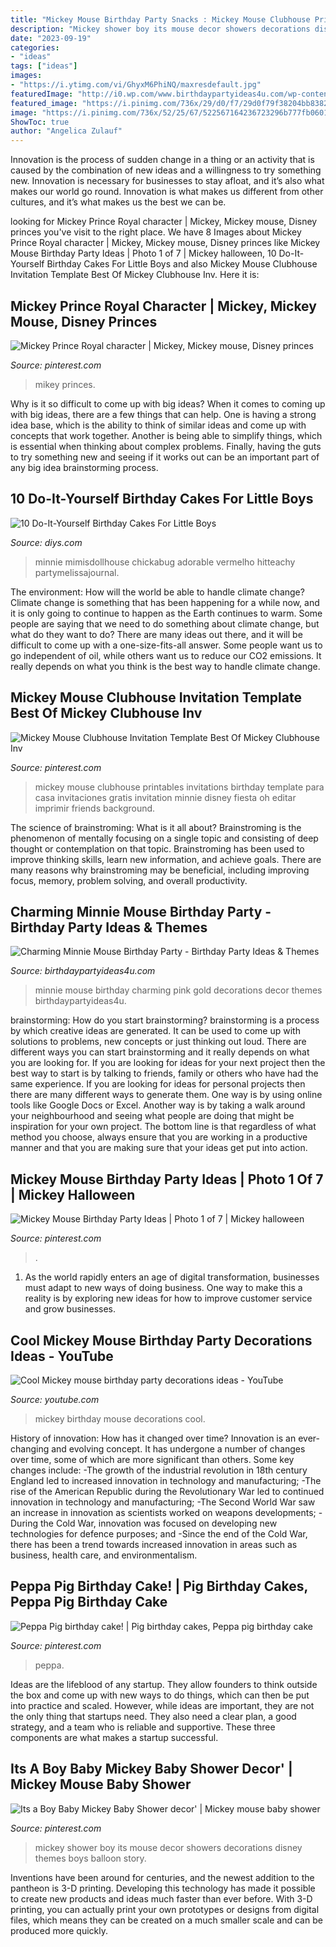 ```yaml
---
title: "Mickey Mouse Birthday Party Snacks : Mickey Mouse Clubhouse Printables Invitations Birthday Template Para Casa Invitaciones Gratis Invitation Minnie Disney Fiesta Oh Editar Imprimir Friends Background"
description: "Mickey shower boy its mouse decor showers decorations disney themes boys balloon story"
date: "2023-09-19"
categories:
- "ideas"
tags: ["ideas"]
images:
- "https://i.ytimg.com/vi/GhyxM6PhiNQ/maxresdefault.jpg"
featuredImage: "http://i0.wp.com/www.birthdaypartyideas4u.com/wp-content/uploads/2016/12/Charming-Minnie-Mouse-Birthday-Party-Gold-And-Pink-Decor.jpeg"
featured_image: "https://i.pinimg.com/736x/29/d0/f7/29d0f79f38204bb838202abce0d1c3cf.jpg"
image: "https://i.pinimg.com/736x/52/25/67/522567164236723296b777fb06010cd8.jpg"
ShowToc: true
author: "Angelica Zulauf"
---
```



Innovation is the process of sudden change in a thing or an activity that is caused by the combination of new ideas and a willingness to try something new. Innovation is necessary for businesses to stay afloat, and it’s also what makes our world go round. Innovation is what makes us different from other cultures, and it’s what makes us the best we can be.

	

		
looking for Mickey Prince Royal character | Mickey, Mickey mouse, Disney princes you've visit to the right place. We have 8 Images about Mickey Prince Royal character | Mickey, Mickey mouse, Disney princes like Mickey Mouse Birthday Party Ideas | Photo 1 of 7 | Mickey halloween, 10 Do-It-Yourself Birthday Cakes For Little Boys and also Mickey Mouse Clubhouse Invitation Template Best Of Mickey Clubhouse Inv. Here it is:
		
    
## Mickey Prince Royal Character | Mickey, Mickey Mouse, Disney Princes

<img loading=lazy src="https://i.pinimg.com/736x/8a/fc/b1/8afcb1c00ced7d9552ce5ceb372372d4.jpg" onerror="this.onerror=null;this.src='https://tse4.mm.bing.net/th?id=OIP.nFYUui4-fEw4AspHI6PJAgHaJ3&amp;pid=15.1';" alt="Mickey Prince Royal character | Mickey, Mickey mouse, Disney princes">

_Source: pinterest.com_

>mikey princes. 

	

Why is it so difficult to come up with big ideas?
When it comes to coming up with big ideas, there are a few things that can help. One is having a strong idea base, which is the ability to think of similar ideas and come up with concepts that work together. Another is being able to simplify things, which is essential when thinking about complex problems. Finally, having the guts to try something new and seeing if it works out can be an important part of any big idea brainstorming process.

    
## 10 Do-It-Yourself Birthday Cakes For Little Boys

<img loading=lazy src="https://cdn.diys.com/wp-content/uploads/2015/06/Mickey-Mouse-Cake.jpg" onerror="this.onerror=null;this.src='https://tse2.mm.bing.net/th?id=OIP.q9yA710bgcR16LvrLxRa3gHaLH&amp;pid=15.1';" alt="10 Do-It-Yourself Birthday Cakes For Little Boys">

_Source: diys.com_

>minnie mimisdollhouse chickabug adorable vermelho hitteachy partymelissajournal. 

	

The environment: How will the world be able to handle climate change?
Climate change is something that has been happening for a while now, and it is only going to continue to happen as the Earth continues to warm. Some people are saying that we need to do something about climate change, but what do they want to do? There are many ideas out there, and it will be difficult to come up with a one-size-fits-all answer. Some people want us to go independent of oil, while others want us to reduce our CO2 emissions. It really depends on what you think is the best way to handle climate change.

    
## Mickey Mouse Clubhouse Invitation Template Best Of Mickey Clubhouse Inv

<img loading=lazy src="https://i.pinimg.com/736x/29/d0/f7/29d0f79f38204bb838202abce0d1c3cf.jpg" onerror="this.onerror=null;this.src='https://tse1.mm.bing.net/th?id=OIP.8I5ItC2AL54EpzfLbMjeEQHaJ3&amp;pid=15.1';" alt="Mickey Mouse Clubhouse Invitation Template Best Of Mickey Clubhouse Inv">

_Source: pinterest.com_

>mickey mouse clubhouse printables invitations birthday template para casa invitaciones gratis invitation minnie disney fiesta oh editar imprimir friends background. 

	

The science of brainstroming: What is it all about?
Brainstroming is the phenomenon of mentally focusing on a single topic and consisting of deep thought or contemplation on that topic. Brainstroming has been used to improve thinking skills, learn new information, and achieve goals. There are many reasons why brainstroming may be beneficial, including improving focus, memory, problem solving, and overall productivity.

    
## Charming Minnie Mouse Birthday Party - Birthday Party Ideas &amp; Themes

<img loading=lazy src="http://i0.wp.com/www.birthdaypartyideas4u.com/wp-content/uploads/2016/12/Charming-Minnie-Mouse-Birthday-Party-Gold-And-Pink-Decor.jpeg" onerror="this.onerror=null;this.src='https://tse1.mm.bing.net/th?id=OIP.sUIn8qUwno17O5pDcK1QAwHaJ_&amp;pid=15.1';" alt="Charming Minnie Mouse Birthday Party - Birthday Party Ideas &amp; Themes">

_Source: birthdaypartyideas4u.com_

>minnie mouse birthday charming pink gold decorations decor themes birthdaypartyideas4u. 

	

brainstorming: How do you start brainstorming?
brainstorming is a process by which creative ideas are generated. It can be used to come up with solutions to problems, new concepts or just thinking out loud. There are different ways you can start brainstorming and it really depends on what you are looking for. If you are looking for ideas for your next project then the best way to start is by talking to friends, family or others who have had the same experience. If you are looking for ideas for personal projects then there are many different ways to generate them. One way is by using online tools like Google Docs or Excel. Another way is by taking a walk around your neighbourhood and seeing what people are doing that might be inspiration for your own project. The bottom line is that regardless of what method you choose, always ensure that you are working in a productive manner and that you are making sure that your ideas get put into action.

    
## Mickey Mouse Birthday Party Ideas | Photo 1 Of 7 | Mickey Halloween

<img loading=lazy src="https://i.pinimg.com/736x/52/25/67/522567164236723296b777fb06010cd8.jpg" onerror="this.onerror=null;this.src='https://tse1.mm.bing.net/th?id=OIP.faBoRc9WVwV75DUkbHrddQHaJ3&amp;pid=15.1';" alt="Mickey Mouse Birthday Party Ideas | Photo 1 of 7 | Mickey halloween">

_Source: pinterest.com_

>. 

	

1. As the world rapidly enters an age of digital transformation, businesses must adapt to new ways of doing business. One way to make this a reality is by exploring new ideas for how to improve customer service and grow businesses.

    
## Cool Mickey Mouse Birthday Party Decorations Ideas - YouTube

<img loading=lazy src="https://i.ytimg.com/vi/GhyxM6PhiNQ/maxresdefault.jpg" onerror="this.onerror=null;this.src='https://tse3.mm.bing.net/th?id=OIP.L9M5ij1Mum2PCQQzD71VpQHaEK&amp;pid=15.1';" alt="Cool Mickey mouse birthday party decorations ideas - YouTube">

_Source: youtube.com_

>mickey birthday mouse decorations cool. 

	

History of innovation: How has it changed over time?
Innovation is an ever-changing and evolving concept. It has undergone a number of changes over time, some of which are more significant than others. 
Some key changes include: 
-The growth of the industrial revolution in 18th century England led to increased innovation in technology and manufacturing; 
-The rise of the American Republic during the Revolutionary War led to continued innovation in technology and manufacturing; 
-The Second World War saw an increase in innovation as scientists worked on weapons developments; 
-During the Cold War, innovation was focused on developing new technologies for defence purposes; and 
-Since the end of the Cold War, there has been a trend towards increased innovation in areas such as business, health care, and environmentalism.

    
## Peppa Pig Birthday Cake! | Pig Birthday Cakes, Peppa Pig Birthday Cake

<img loading=lazy src="https://i.pinimg.com/736x/7e/c6/0f/7ec60ff3b01de8f4d584e59a81f3319f--peppa-pig-birthday-cake-theme-ideas.jpg" onerror="this.onerror=null;this.src='https://tse1.mm.bing.net/th?id=OIP.H5xQ32NzPhZrH0OrGluEigHaI5&amp;pid=15.1';" alt="Peppa Pig birthday cake! | Pig birthday cakes, Peppa pig birthday cake">

_Source: pinterest.com_

>peppa. 

	

Ideas are the lifeblood of any startup. They allow founders to think outside the box and come up with new ways to do things, which can then be put into practice and scaled. However, while ideas are important, they are not the only thing that startups need. They also need a clear plan, a good strategy, and a team who is reliable and supportive. These three components are what makes a startup successful.

    
## Its A Boy Baby Mickey Baby Shower Decor&#039; | Mickey Mouse Baby Shower

<img loading=lazy src="https://i.pinimg.com/736x/32/b5/03/32b50330e15acbdc59d69f7919678607--mickey-baby-showers-baby-mickey.jpg" onerror="this.onerror=null;this.src='https://tse4.mm.bing.net/th?id=OIP.KU_ZWX0KbXjNujDJm7eurQHaHa&amp;pid=15.1';" alt="Its a Boy Baby Mickey Baby Shower decor&#039; | Mickey mouse baby shower">

_Source: pinterest.com_

>mickey shower boy its mouse decor showers decorations disney themes boys balloon story. 

	

Inventions have been around for centuries, and the newest addition to the pantheon is 3-D printing. Developing this technology has made it possible to create new products and ideas much faster than ever before. With 3-D printing, you can actually print your own prototypes or designs from digital files, which means they can be created on a much smaller scale and can be produced more quickly.


